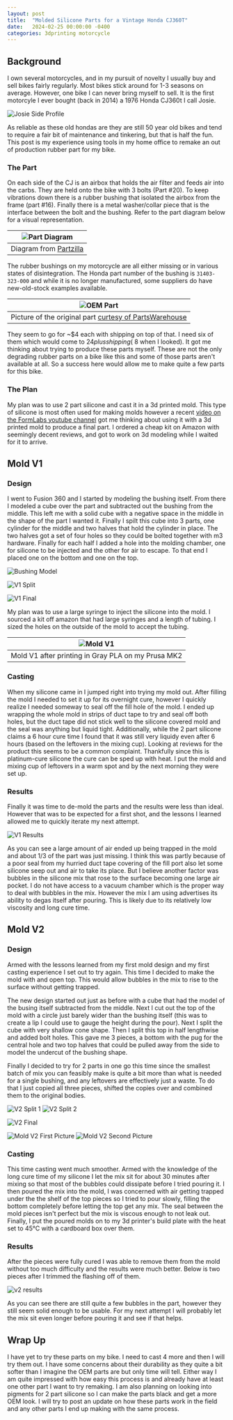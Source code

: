 ```yaml
---
layout: post
title:  "Molded Silicone Parts for a Vintage Honda CJ360T"
date:   2024-02-25 00:00:00 -0400
categories: 3dprinting motorcycle
---
```

## Background

I own several motorcycles, and in my pursuit of novelty I usually buy and sell bikes fairly regularly. Most bikes stick around for 1-3 seasons on average. However, one bike I can never bring myself to sell. It is the first motorcyle I ever bought (back in 2014) a 1976 Honda CJ360t I call Josie.

![Josie Side Profile](/assets/molded_silicone/IMG_20180630_195125.jpg)

As reliable as these old hondas are they are still 50 year old bikes and tend to require a fair bit of maintenance and tinkering, but that is half the fun. This post is my experience using tools in my home office to remake an out of production rubber part for my bike.

### The Part

On each side of the CJ is an airbox that holds the air filter and feeds air into the carbs. They are held onto the bike with 3 bolts (Part #20). To keep vibrations down there is a rubber bushing that isolated the airbox from the frame (part #16). Finally there is a metal washer/collar piece that is the interface between the bolt and the bushing. Refer to the part diagram below for a visual representation.

| ![Part Diagram](/assets/molded_silicone/PartDiagram.png) |
|:--:|
| Diagram from [Partzilla](https://www.partzilla.com/catalog/honda/motorcycle/1976/cj360t-a/air-cleaner-side-cover) |

The rubber bushings on my motorcycle are all either missing or in various states of disintegration. The Honda part number of the bushing is `31403-323-000` and while it is no longer manufactured, some suppliers do have new-old-stock examples available. 

| ![OEM Part](/assets/molded_silicone/HON-31403-323-000-2.jpg) |
| :--: |
| Picture of the original part [curtesy of PartsWarehouse](https://www.partswarehouse.com/Honda-Rubber-HON-31403-323-000-p/HON-31403-323-000.htm) |

They seem to go for ~$4 each with shipping on top of that. I need six of them which would come to $24 plus shipping (~$8 when I looked). It got me thinking about trying to produce these parts myself. These are not the only degrading rubber parts on a bike like this and some of those parts aren't available at all. So a success here would allow me to make quite a few parts for this bike.

### The Plan

My plan was to use 2 part silicone and cast it in a 3d printed mold. This type of silicone is most often used for making molds however a recent [video on the FormLabs youtube channel](https://youtu.be/xDoUztSoyvk) got me thinking about using it with a 3d printed mold to produce a final part. I ordered a cheap kit on Amazon with seemingly decent reviews, and got to work on 3d modeling while I waited for it to arrive.

## Mold V1

### Design

I went to Fusion 360 and I started by modeling the bushing itself. From there I modeled a cube over the part and subtracted out the bushing from the middle. This left me with a solid cube with a negative space in the middle in the shape of the part I wanted it. Finally I spilt this cube into 3 parts, one cylinder for the middle and two halves that hold the cylinder in place. The two halves got a set of four holes so they could be bolted together with m3 hardware. Finally for each half I added a hole into the molding chamber, one for silicone to be injected and the other for air to escape. To that end I placed one on the bottom and one on the top.

![Bushing Model](/assets/molded_silicone/Bushing.PNG)

![V1 Split](/assets/molded_silicone/V1Split.PNG)

![V1 Final](/assets/molded_silicone/V1Final.PNG)

My plan was to use a large syringe to inject the silicone into the mold. I sourced a kit off amazon that had large syringes and a length of tubing. I sized the holes on the outside of the mold to accept the tubing.


| ![Mold V1](/assets/molded_silicone/PXL_20240225_181432659.MP.jpg)|
|:--:|
| Mold V1 after printing in Gray PLA on my Prusa MK2 |


### Casting

When my silicone came in I jumped right into trying my mold out. After filling the mold I needed to set it up for its overnight cure, however I quickly realize I needed someway to seal off the fill hole of the mold. I ended up wrapping the whole mold in strips of duct tape to try and seal off both holes, but the duct tape did not stick well to the silicone covered mold and the seal was anything but liquid tight. Additionally, while the 2 part silicone claims a 6 hour cure time I found that it was still very liquidy even after 6 hours (based on the leftovers in the mixing cup). Looking at reviews for the product this seems to be a common complaint. Thankfully since this is platinum-cure silicone the cure can be sped up with heat. I put the mold and mixing cup of leftovers in a warm spot and by the next morning they were set up.

### Results

Finally it was time to de-mold the parts and the results were less than ideal. However that was to be expected for a first shot, and the lessons I learned allowed me to quickly iterate my next attempt.

![V1 Results](/assets/molded_silicone/PXL_20240225_181503049.MP.jpg)

As you can see a large amount of air ended up being trapped in the mold and about 1/3 of the part was just missing. I think this was partly because of a poor seal from my hurried duct tape covering of the fill port also let some silicone seep out and air to take its place. But I believe another factor was bubbles in the silicone mix that rose to the surface becoming one large air pocket. I do not have access to a vacuum chamber which is the proper way to deal with bubbles in the mix. However the mix I am using advertises its ability to degas itself after pouring. This is likely due to its relatively low viscosity and long cure time.

## Mold V2

### Design

Armed with the lessons learned from my first mold design and my first casting experience I set out to try again. This time I decided to make the mold with and open top. This would allow bubbles in the mix to rise to the surface without getting trapped. 

The new design started out just as before with a cube that had the model of the busing itself subtracted from the middle. Next I cut out the top of the mold with a circle just barely wider than the bushing itself (this was to create a lip I could use to gauge the height during the pour). Next I split the cube with very shallow cone shape. Then I split this top in half lengthwise and added bolt holes. This gave me 3 pieces, a bottom with the pug for the central hole and two top halves that could be pulled away from the side to model the undercut of the bushing shape.

Finally I decided to try for 2 parts in one go this time since the smallest batch of mix you can feasibly make is quite a bit more than what is needed for a single bushing, and any leftovers are effectively just a waste. To do that I just copied all three pieces, shifted the copies over and combined them to the original bodies. 

![V2 Split 1](/assets/molded_silicone/V2Split.PNG)
![V2 Split 2](/assets/molded_silicone/V2Split2.PNG)

![V2 Final](/assets/molded_silicone/V2Final.PNG)


![Mold V2 First Picture](/assets/molded_silicone/PXL_20240225_184117452.MP.jpg)
![Mold V2 Second Picture](/assets/molded_silicone/PXL_20240225_184133340.MP.jpg)

### Casting

This time casting went much smoother. Armed with the knowledge of the long cure time of my silicone I let the mix sit for about 30 minutes after mixing so that most of the bubbles could dissipate before I tried pouring it. I then poured the mix into the mold, I was concerned with air getting trapped under the the shelf of the top pieces so I tried to pour slowly, filling the bottom completely before letting the top get any mix. The seal between the mold pieces isn't perfect but the mix is viscous enough to not leak out. Finally, I put the poured molds on to my 3d printer's build plate with the heat set to 45°C with a  cardboard box over them. 

### Results

After the pieces were fully cured I was able to remove them from the mold without too much difficulty and the results were much better. Below is two pieces after I trimmed the flashing off of them.

![v2 results](/assets/molded_silicone/PXL_20240225_190009421.MP.jpg)

As you can see there are still quite a few bubbles in the part, however they still seem solid enough to be usable. For my next attempt I will probably let the mix sit even longer before pouring it and see if that helps.

## Wrap Up

I have yet to try these parts on my bike. I need to cast 4 more and then I will try them out. I have some concerns about their durability as they quite a bit softer than I imagine the OEM parts are but only time will tell. Either way I am quite impressed with how easy this process is and already have at least one other part I want to try remaking. I am also planning on looking into pigments for 2 part silicone so I can make the parts black and get a more OEM look. I will try to post an update on how these parts work in the field and any other parts I end up making with the same process.